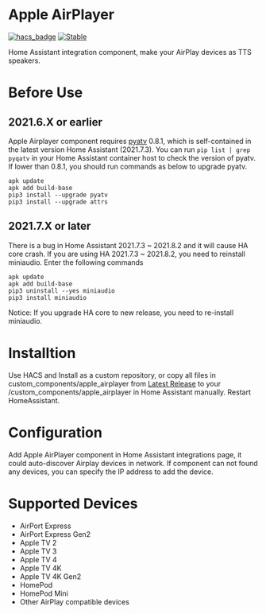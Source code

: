 # Apple AirPlayer

[![hacs_badge](https://img.shields.io/badge/HACS-Custom-orange.svg)](https://github.com/custom-components/hacs)
[![Stable](https://img.shields.io/github/v/release/georgezhao2010/apple_airplayer)](https://github.com/georgezhao2010/apple_airplayer/releases/latest)

Home Assistant integration component, make your AirPlay devices as TTS speakers.

# Before Use
## 2021.6.X or earlier
Apple Airplayer component requires [pyatv](https://pyatv.dev/development/) 0.8.1, which is self-contained in the latest version Home Assistant (2021.7.3). You can run `pip list | grep pyqatv` in your Home Assistant container host to check the version of pyatv. If lower than 0.8.1, you should run commands as below to upgrade pyatv.
```
apk update
apk add build-base
pip3 install --upgrade pyatv
pip3 install --upgrade attrs
```

## 2021.7.X or later
There is a bug in Home Assistant 2021.7.3 ~ 2021.8.2 and it will cause HA core crash.
If you are using HA 2021.7.3 ~ 2021.8.2, you need to reinstall miniaudio.
Enter the following commands
```
apk update
apk add build-base
pip3 uninstall --yes miniaudio
pip3 install miniaudio
```
Notice: If you upgrade HA core to new release, you need to re-install miniaudio.

# Installtion
Use HACS and Install as a custom repository, or copy all files in custom_components/apple_airplayer from [Latest Release](https://github.com/georgezhao2010/apple_airplayer/releases/latest) to your <Home Assistant config folder>/custom_components/apple_airplayer in Home Assistant manually. Restart HomeAssistant.

# Configuration
Add Apple AirPlayer component in Home Assistant integrations page, it could auto-discover Airplay devices in network. If component can not found any devices, you can specify the IP address to add the device.

# Supported Devices
- AirPort Express
- AirPort Express Gen2
- Apple TV 2
- Apple TV 3
- Apple TV 4
- Apple TV 4K
- Apple TV 4K Gen2
- HomePod
- HomePod Mini
- Other AirPlay compatible devices
